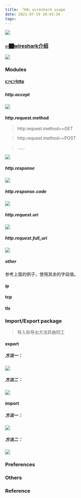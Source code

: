 ```yaml
---
title: 「60」wireshark usage
date: 2021-07-19 10:43:34
tags:
---
```


![](https://crab-1251738482.cos.ap-guangzhou.myqcloud.com/clipboard_20210719_094123.png)

<!--more-->

### [👉🏿wireshark介绍](https://baike.baidu.com/item/Wireshark/10876564)

![](https://crab-1251738482.cos.ap-guangzhou.myqcloud.com/clipboard_20210719_112815.png)
### Modules

#### [👉👉http](https://www.wireshark.org/docs/dfref/h/http.html)

##### http.accept

![](https://crab-1251738482.cos.ap-guangzhou.myqcloud.com/clipboard_20210719_095722.png)

#### http.request.method
>http.request.method==GET

>http.request.method==POST

>......


![](https://crab-1251738482.cos.ap-guangzhou.myqcloud.com/clipboard_20210719_100002.png)

##### http.response

![](https://crab-1251738482.cos.ap-guangzhou.myqcloud.com/clipboard_20210719_100229.png)

##### http.response.code

![](https://crab-1251738482.cos.ap-guangzhou.myqcloud.com/clipboard_20210719_100414.png)

##### http.request.uri

![](https://crab-1251738482.cos.ap-guangzhou.myqcloud.com/clipboard_20210719_100519.png)

##### http.request.full_uri

![](https://crab-1251738482.cos.ap-guangzhou.myqcloud.com/clipboard_20210719_100739.png)


##### other

参考上面的例子，使用其余的字段值。

#### ip

#### tcp

#### tls

### Import/Export package

>导入和导出方法异曲同工

#### export

##### 方法一：

![](https://crab-1251738482.cos.ap-guangzhou.myqcloud.com/clipboard_20210719_101005.png)

##### 方法二：

![](https://crab-1251738482.cos.ap-guangzhou.myqcloud.com/clipboard_20210719_101111.png)

#### import

##### 方法一：
![](https://crab-1251738482.cos.ap-guangzhou.myqcloud.com/clipboard_20210719_101232.png)

##### 方法二：

![](https://crab-1251738482.cos.ap-guangzhou.myqcloud.com/clipboard_20210719_101322.png)


### Preferences

### Others

### Reference
